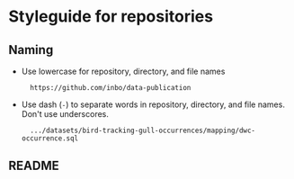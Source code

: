 # Styleguide for repositories

## Naming

* Use lowercase for repository, directory, and file names

        https://github.com/inbo/data-publication

* Use dash (`-`) to separate words in repository, directory, and file names. Don't use underscores.

        .../datasets/bird-tracking-gull-occurrences/mapping/dwc-occurrence.sql

## README

